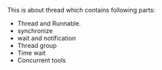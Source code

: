 This is about thread which contains following parts:
- Thread and Runnable.
- synchronize
- wait and notification
- Thread group
- Time wait
- Concurrent tools
